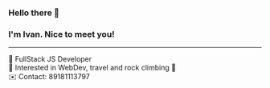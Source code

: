 
### Hello there 👋
### I'm Ivan. Nice to meet you!
---
<div>
💁 FullStack JS Developer<br>
🚀 Interested in WebDev, travel and rock climbing 🧗 <br>
✉️ Contact: 89181113797
</div>
<!--
**Ivan-Kudryavcev/Ivan-Kudryavcev** is a ✨ _special_ ✨ repository because its `README.md` (this file) appears on your GitHub profile.

Here are some ideas to get you started:

- 🔭 I’m currently working on ...
- 🌱 I’m currently learning ...
- 👯 I’m looking to collaborate on ...
- 🤔 I’m looking for help with ...
- 💬 Ask me about ...
- 📫 How to reach me: ...
- 😄 Pronouns: ...
- ⚡ Fun fact: ...
-->
